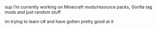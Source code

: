 sup
I’m currently working on Minecraft mods/resource packs, Gorilla tag mods and just random stuff

im trying to learn c# and have gotten pretty good at it
